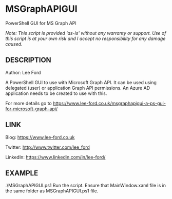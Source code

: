 # MSGraphAPIGUI
PowerShell GUI for MS Graph API 

*Note: This script is provided 'as-is' without any warranty or support. Use of this script is at your own risk and I accept no responsibility for any damage caused.*

## DESCRIPTION

Author: Lee Ford

A PowerShell GUI to use with Microsoft Graph API. It can be used using delegated (user) or application Graph API permissions. An Azure AD application needs to be created to use with this.

For more details go to https://www.lee-ford.co.uk/msgraphapigui-a-ps-gui-for-microsoft-graph-api/

## LINK

Blog: https://www.lee-ford.co.uk

Twitter: http://www.twitter.com/lee_ford

LinkedIn: https://www.linkedin.com/in/lee-ford/
 
## EXAMPLE

.\MSGraphAPIGUI.ps1
Run the script. Ensure that MainWindow.xaml file is in the same folder as MSGraphAPIGUI.ps1 file.
